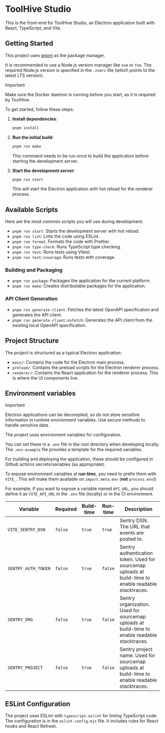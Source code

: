# ToolHive Studio

This is the front-end for ToolHive Studio, an Electron application built with React, TypeScript, and Vite.

## Getting Started

This project uses [pnpm](https://pnpm.io/) as the package manager.

It is recommended to use a Node.js version manager like `nvm` or `fnm`. The required Node.js version is specified in the `.nvmrc` file (which points to the latest LTS version).

> [!IMPORTANT]
> Make sure the Docker daemon is running before you start, as it is required by ToolHive.

To get started, follow these steps:

1.  **Install dependencies**:
    ```bash
    pnpm install
    ```
2.  **Run the initial build**:

    ```bash
    pnpm run make
    ```

    This command needs to be run once to build the application before starting the development server.

3.  **Start the development server**:
    ```bash
    pnpm run start
    ```
    This will start the Electron application with hot reload for the renderer process.

## Available Scripts

Here are the most common scripts you will use during development:

- `pnpm run start`: Starts the development server with hot reload.
- `pnpm run lint`: Lints the code using ESLint.
- `pnpm run format`: Formats the code with Prettier.
- `pnpm run type-check`: Runs TypeScript type checking.
- `pnpm run test`: Runs tests using Vitest.
- `pnpm run test:coverage`: Runs tests with coverage.

### Building and Packaging

- `pnpm run package`: Packages the application for the current platform.
- `pnpm run make`: Creates distributable packages for the application.

### API Client Generation

- `pnpm run generate-client`: Fetches the latest OpenAPI specification and generates the API client.
- `pnpm run generate-client:nofetch`: Generates the API client from the existing local OpenAPI specification.

## Project Structure

The project is structured as a typical Electron application:

- `main/`: Contains the code for the Electron main process.
- `preload/`: Contains the preload scripts for the Electron renderer process.
- `renderer/`: Contains the React application for the renderer process. This is where the UI components live.

## Environment variables

> [!IMPORTANT]  
> Electron applications can be decompiled, so do not store sensitive information
> in runtime environment variables. Use secure methods to handle sensitive data.

The project uses environment variables for configuration.

You can set these in a `.env` file in the root directory when developing
locally. The `.env.example` file provides a template for the required variables.

For building and deploying the application, these should be configured in Github
actions secrets/variables (as appropriate).

To expose environment variables at _**run time**_, you need to prefix them with
`VITE_`. This will make them available on `import.meta.env` (**not** `process.env`))

For example, if you want to expose a variable named `API_URL`, you
should define it as `VITE_API_URL` in the `.env` file (locally) or in the CI
environment.

| Variable            | Required | Build-time | Run-time | Description                                                                                           |
| ------------------- | -------- | ---------- | -------- | ----------------------------------------------------------------------------------------------------- |
| `VITE_SENTRY_DSN`   | `false`  | `true`     | `true`   | Sentry DSN. The URL that events are posted to.                                                        |
| `SENTRY_AUTH_TOKEN` | `false`  | `true`     | `false`  | Sentry authentication token. Used for sourcemap uploads at build-time to enable readable stacktraces. |
| `SENTRY_ORG`        | `false`  | `true`     | `false`  | Sentry organization. Used for sourcemap uploads at build-time to enable readable stacktraces.         |
| `SENTRY_PROJECT`    | `false`  | `true`     | `false`  | Sentry project name. Used for sourcemap uploads at build-time to enable readable stacktraces.         |

## ESLint Configuration

The project uses ESLint with `typescript-eslint` for linting TypeScript code. The configuration is in the `eslint.config.mjs` file. It includes rules for React hooks and React Refresh.
